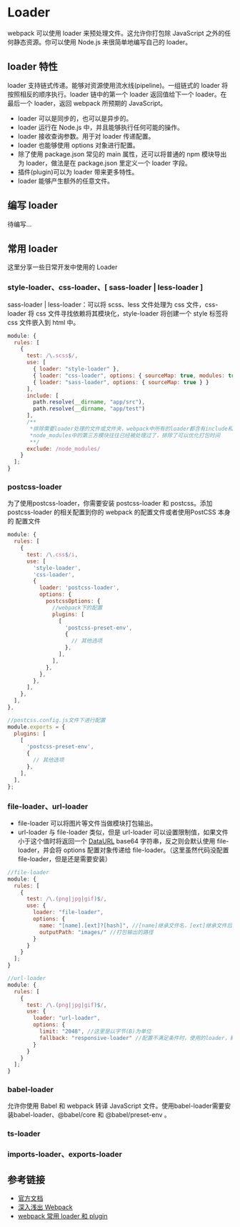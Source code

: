 # Loader

webpack 可以使用 loader 来预处理文件。这允许你打包除 JavaScript 之外的任何静态资源。你可以使用 Node.js 来很简单地编写自己的 loader。

## loader 特性

loader 支持链式传递。能够对资源使用流水线(pipeline)。一组链式的 loader 将按照相反的顺序执行。loader 链中的第一个 loader 返回值给下一个 loader。在最后一个 loader，返回 webpack 所预期的 JavaScript。

- loader 可以是同步的，也可以是异步的。
- loader 运行在 Node.js 中，并且能够执行任何可能的操作。
- loader 接收查询参数。用于对 loader 传递配置。
- loader 也能够使用 options 对象进行配置。
- 除了使用 package.json 常见的 main 属性，还可以将普通的 npm 模块导出为 loader，做法是在 package.json 里定义一个 loader 字段。
- 插件(plugin)可以为 loader 带来更多特性。
- loader 能够产生额外的任意文件。

## 编写 loader

待编写...

## 常用 loader

这里分享一些日常开发中使用的 Loader

### style-loader、css-loader、[ sass-loader | less-loader ]

sass-loader | less-loader：可以将 scss、less 文件处理为 css 文件，css-loader 将 css 文件寻找依赖将其模块化，style-loader 将创建一个 style 标签将 css 文件嵌入到 html 中。

```js
module: {
  rules: [
    {
      test: /\.scss$/,
      use: [
        { loader: "style-loader" },
        { loader: "css-loader", options: { sourceMap: true, modules: true } },
        { loader: "sass-loader", options: { sourceMap: true } }
      ],
      include: [
        path.resolve(__dirname, "app/src"),
        path.resolve(__dirname, "app/test")
      ],
      /**
       *排除需要loader处理的文件或文件夹，webpack中所有的loader都含有include和exclude这两个属性
       *node_modules中的第三方模块往往已经被处理过了，排除了可以优化打包时间
       **/
      exclude: /node_modules/
    }
  ];
}
```

### postcss-loader

为了使用postcss-loader，你需要安装 postcss-loader 和 postcss。添加 postcss-loader 的相关配置到你的 webpack 的配置文件或者使用PostCSS 本身的 配置文件

```js
module: {
  rules: [
    {
      test: /\.css$/i,
      use: [
        'style-loader',
        'css-loader',
        {
          loader: 'postcss-loader',
          options: {
            postcssOptions: {
              //webpack下的配置
              plugins: [
                [
                  'postcss-preset-env',
                  {
                    // 其他选项
                  },
                ],
              ],
            },
          },
        },
      ],
    },
  ],
},

//postcss.config.js文件下进行配置
module.exports = {
  plugins: [
    [
      'postcss-preset-env',
      {
        // 其他选项
      },
    ],
  ],
};
```

### file-loader、url-loader

- file-loader 可以将图片等文件当做模块打包输出。
- url-loader 与 file-loader 类似，但是 url-loader 可以设置限制值，如果文件小于这个值时将返回一个 [DataURL](https://zhuanlan.zhihu.com/p/135405455) base64 字符串，反之则会默认使用 file-loader，并会将 options 配置对象传递给 file-loader。（这里虽然代码没配置 file-loader，但是还是需要安装）

```js
//file-loader
module: {
  rules: [
    {
      test: /\.(png|jpg|gif)$/,
      use: {
        loader: "file-loader",
        options: {
          name: "[name].[ext]?[hash]", //[name]继承文件名，[ext]继承文件后缀
          outputPath: "images/" //打包输出的路径
        }
      }
    }
  ];
}

//url-loader
module: {
  rules: [
    {
      test: /\.(png|jpg|gif)$/,
      use: {
        loader: "url-loader",
        options: {
          limit: "2048", //这里是以字节(B)为单位
          fallback: "responsive-loader" //配置不满足条件时，使用的loader，默认是file-loader
        }
      }
    }
  ];
}
```

### babel-loader

允许你使用 Babel 和 webpack 转译 JavaScript 文件。使用babel-loader需要安装babel-loader、@babel/core 和 @babel/preset-env 。

### ts-loader

### imports-loader、exports-loader

## 参考链接

- [官方文档](https://webpack.docschina.org/loaders/)
- [深入浅出 Webpack](https://webpack.wuhaolin.cn/%E9%99%84%E5%BD%95/%E5%B8%B8%E7%94%A8Loaders.html)
- [webpack 常用 loader 和 plugin](https://www.jianshu.com/p/6397d692f61f)
